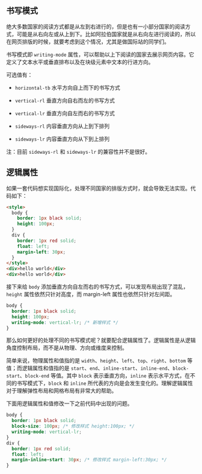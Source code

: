 ## 书写模式

绝大多数国家的阅读方式都是从左到右进行的，但是也有一小部分国家的阅读方式，可能是从右向左或从上到下。比如阿拉伯国家就是从右向左进行阅读的，所以在网页排版的时候，就要考虑到这个情况，尤其是做国际站的同学们。

书写模式即 `writing-mode` 属性，可以帮助以上下阅读的国家去展示网页内容。它定义了文本水平或垂直排布以及在块级元素中文本的行进方向。

可选值有：

- `horizontal-tb` 水平方向自上而下的书写方式

- `vertical-rl` 垂直方向自右而左的书写方式

- `vertical-lr` 垂直方向自左而右的书写方式

- `sideways-rl` 内容垂直方向从上到下排列

- `sideways-lr` 内容垂直方向从下到上排列

注：目前 `sideways-rl` 和 `sideways-lr` 的兼容性并不是很好。

## 逻辑属性

如果一套代码想实现国际化，处理不同国家的排版方式时，就会导致无法实现。代码如下：

```html
<style>
  body {
    border: 1px black solid;
    height: 100px;
  }
  div {
    border: 1px red solid;
    float: left;
    margin-left: 30px;
  }
</style>
<div>hello world</div>
<div>hello world</div>
```

接下来给 `body` 添加垂直方向自左而右的书写方式，可以发现布局出现了混乱，`height` 属性依然只针对高度，而 margin-left 属性也依然只针对左间距。

```css
body {
  border: 1px black solid;
  height: 100px;
  writing-mode: vertical-lr; /* 新增样式 */
}
```

那么如何更好的处理不同的书写模式呢？就要配合逻辑属性了。逻辑属性是从逻辑角度控制布局，而不是从物理、方向或维度来控制。

简单来说，物理属性和值指的是 `width`、`height`、`left`、`top`、`right`、`bottom` 等值；而逻辑属性和值指的是 `start`、`end`、`inline-start`、`inline-end`、`block-start`、`block-end` 等值。其中 `block` 表示垂直方向，`inline` 表示水平方式，在不同的书写模式下，`block` 和 `inline` 所代表的方向是会发生变化的。理解逻辑属性对于理解弹性布局和网格布局有非常大的帮助。

下面用逻辑属性和值修改一下之前代码中出现的问题。

```css
body {
  border: 1px black solid;
  block-size: 100px; /* 修改样式 height:100px; */
  writing-mode: vertical-lr;
}
div {
  border: 1px red solid;
  float: left;
  margin-inline-start: 30px; /* 修改样式 margin-left:30px; */
}
```
